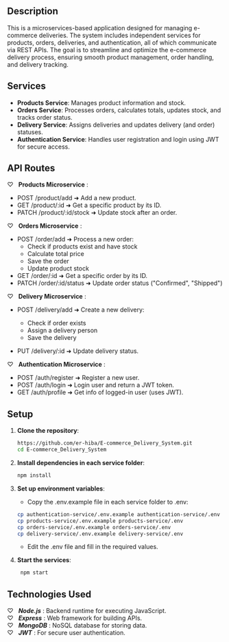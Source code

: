 ## Description

This is a microservices-based application designed for managing e-commerce deliveries. The system includes independent services for products, orders, deliveries, and authentication, all of which communicate via REST APIs. The goal is to streamline and optimize the e-commerce delivery process, ensuring smooth product management, order handling, and delivery tracking.

## Services
- **Products Service**: Manages product information and stock.
- **Orders Service**: Processes orders, calculates totals, updates stock, and tracks order status.
- **Delivery Service**: Assigns deliveries and updates delivery (and order) statuses.
- **Authentication Service**: Handles user registration and login using JWT for secure access.

## API Routes
♡ &nbsp; **Products Microservice** :  
   - POST /product/add ➜ Add a new product.  
   - GET /product/:id ➜ Get a specific product by its ID.
   - PATCH /product/:id/stock ➜ Update stock after an order.  

♡ &nbsp; **Orders Microservice** :
  - POST /order/add ➜ Process a new order:
    - Check if products exist and have stock
    - Calculate total price
    - Save the order
    - Update product stock  
  - GET /order/:id ➜ Get a specific order by its ID.   
  - PATCH /order/:id/status ➜ Update order status ("Confirmed", "Shipped")   

♡ &nbsp; **Delivery Microservice** :
  - POST /delivery/add ➜ Create a new delivery:
    - Check if order exists  
    -  Assign a delivery person  
    - Save the delivery

  - PUT /delivery/:id ➜ Update delivery status.

♡ &nbsp; **Authentication Microservice** :
  - POST /auth/register ➜ Register a new user.  
  - POST /auth/login ➜ Login user and return a JWT token.
  - GET /auth/profile ➜ Get info of logged-in user (uses JWT).

## Setup

1. **Clone the repository**:
   ```bash
   https://github.com/er-hiba/E-commerce_Delivery_System.git
   cd E-commerce_Delivery_System
   ```

2. **Install dependencies in each service folder**:
    ```bash
    npm install
    ```
    
3. **Set up environment variables**:
   - Copy the .env.example file in each service folder to .env:
    ```bash
    cp authentication-service/.env.example authentication-service/.env
    cp products-service/.env.example products-service/.env
    cp orders-service/.env.example orders-service/.env
    cp delivery-service/.env.example delivery-service/.env
    ```
   - Edit the .env file and fill in the required values.

4. **Start the services**:
    ```bash
     npm start
    ```
    
## Technologies Used
♡ &nbsp;  ***Node.js*** : Backend runtime for executing JavaScript.  
♡ &nbsp;  ***Express*** : Web framework for building APIs.  
♡ &nbsp;  ***MongoDB*** : NoSQL database for storing data.  
♡ &nbsp;  ***JWT*** : For secure user authentication.  

